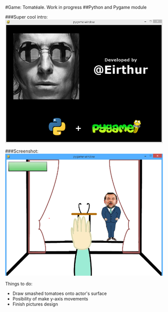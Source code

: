 #Game: Tomatéale. Work in progress
##Python and Pygame module

###Super cool intro:
<img src="Doc/Captura_1.PNG">

###Screenshot:
<img src="Doc/Captura.PNG">

Things to do:


- Draw smashed tomatoes onto actor's surface
- Posibility of make y-axis movements
- Finish pictures design

